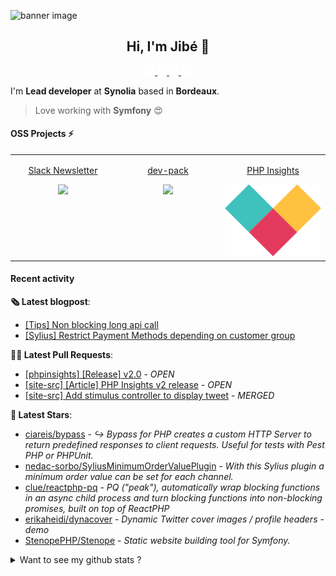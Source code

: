 ![banner image](https://images.unsplash.com/photo-1603977055067-0f80383aeff2?crop=entropy&amp;cs=tinysrgb&amp;fit=crop&amp;fm=jpg&amp;h=300&amp;ixid=MnwxfDB8MXxyYW5kb218fHx8fHx8fHwxNjI0MjEyNzc4&amp;ixlib=rb-1.2.1&amp;q=80&amp;utm_campaign=api-credit&amp;utm_medium=referral&amp;utm_source=unsplash_source&amp;w=854)

<h2 align="center">Hi, I'm Jibé 👋</h2>

<p align="center">
<a href="https://jibébarth.fr" title="Personal website"><img alt="rss" width="15px" src="https://raw.githubusercontent.com/Jibbarth/jibbarth.github.io/master/img/fa/rss-solid-100.svg" />
</a>
<a href="https://twitter.com/jibbarth" title="Twitter"><img alt="twitter" width="15px" src="https://raw.githubusercontent.com/Jibbarth/jibbarth.github.io/master/img/fa/twitter-brands-100.svg" />
</a>
<a href="https://linkedin.com/in/jibé-b-772884a3" title="Linkedin"><img alt="linkedin" width="15px" src="https://raw.githubusercontent.com/Jibbarth/jibbarth.github.io/master/img/fa/linkedin-brands-100.svg" />
</a>
<a href="https://connect.symfony.com/profile/jibbarth" title="Symfony"><img alt="symfony" width="15px" src="https://raw.githubusercontent.com/Jibbarth/jibbarth.github.io/master/img/fa/symfony-brands-100.svg" />
</a>
</p>

I'm **Lead developer** at **Synolia** based in **Bordeaux**.

> Love working with **Symfony** 😍

#### OSS Projects ⚡

<table>
  <tbody>
    <tr valign="top">
      <td width="33.333333333333%" align="center">
          <a href="https://github.com/Jibbarth/slacknewsletter">
            <p>Slack Newsletter</p>
            <img src="https://images.unsplash.com/photo-1461749280684-dccba630e2f6?crop=entropy&amp;cs=tinysrgb&amp;fit=crop&amp;fm=jpg&amp;h=150&amp;ixid=MnwxfDB8MXxyYW5kb218fHx8fHx8fHwxNjI0MjEyNzc5&amp;ixlib=rb-1.2.1&amp;q=80&amp;utm_campaign=api-credit&amp;utm_medium=referral&amp;utm_source=unsplash_source&amp;w=200" />
          </a>
      </td>
      <td width="33.333333333333%" align="center">
          <a href="https://github.com/Jibbarth/dev-pack">
            <p>dev-pack</p>
            <img src="https://images.unsplash.com/photo-1546146830-2cca9512c68e?ixlib=rb-1.2.1&amp;ixid=eyJhcHBfaWQiOjEyMDd9&amp;auto=format&amp;fit=crop&amp;w=200&amp;h=150" />
          </a>
      </td>
      <td width="33.333333333333%" align="center">
          <a href="https://phpinsights.com">
            <p>PHP Insights</p>
            <img src="https://raw.githubusercontent.com/nunomaduro/phpinsights/v1.14.0/art/heart.png" />
          </a>
      </td>
    </tr>
  </tbody>
</table>



#### Recent activity

**🗞 Latest blogpost**:

* [[Tips] Non blocking long api call](https://jibébarth.fr/post/non-blocking-long-api-call)
* [[Sylius] Restrict Payment Methods depending on customer group](https://jibébarth.fr/gist/53569b2072996fe7d2a36faf2eaa577d)

**👨‍💻 Latest Pull Requests**:

* [[phpinsights] [Release] v2.0](https://github.com/nunomaduro/phpinsights/pull/480) - _OPEN_
* [[site-src] [Article] PHP Insights v2 release](https://github.com/Jibbarth/site-src/pull/40) - _OPEN_
* [[site-src] Add stimulus controller to display tweet](https://github.com/Jibbarth/site-src/pull/39) - _MERGED_

**🌟 Latest Stars**:

* [ciareis/bypass](https://github.com/ciareis/bypass)  - _↪️ Bypass for PHP creates a custom HTTP Server to return predefined responses to client requests. Useful for tests with Pest PHP or PHPUnit._
* [nedac-sorbo/SyliusMinimumOrderValuePlugin](https://github.com/nedac-sorbo/SyliusMinimumOrderValuePlugin)  - _With this Sylius plugin a minimum order value can be set for each channel._
* [clue/reactphp-pq](https://github.com/clue/reactphp-pq)  - _PQ (&quot;peak&quot;), automatically wrap blocking functions in an async child process and turn blocking functions into non-blocking promises, built on top of ReactPHP_
* [erikaheidi/dynacover](https://github.com/erikaheidi/dynacover)  - _Dynamic Twitter cover images / profile headers - demo_
* [StenopePHP/Stenope](https://github.com/StenopePHP/Stenope)  - _Static website building tool for Symfony._

<details>
<summary> Want to see my github stats ? </summary>

![Github stats](https://github-readme-stats.vercel.app/api?username=Jibbarth&&show_icons=true)
</details>
